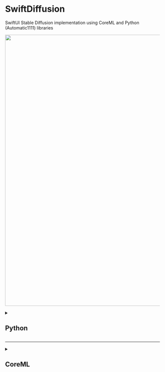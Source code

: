 # SwiftDiffusion
SwiftUI Stable Diffusion implementation using CoreML and Python (Automatic1111) libraries

<p align="center">
  <picture>
    <source media="(prefers-color-scheme: dark)" width="884" srcset="https://github.com/buzsh/SwiftDiffusion/assets/158503966/a47a84f2-22e4-4c49-ba90-edacfcc9a44b">
    <source media="(prefers-color-scheme: light)" width="884" srcset="https://github.com/buzsh/SwiftDiffusion/assets/158503966/ce81623a-2ef7-4966-b77f-5c8946755745">
    <img src="https://github.com/buzsh/SwiftDiffusion/assets/158503966/a47a84f2-22e4-4c49-ba90-edacfcc9a44b">
  </picture>
</p>

<details>

<summary><h2>Python</h2></summary>

### [automatic1111](https://github.com/AUTOMATIC1111/stable-diffusion-webui/)

```bash
./webui.sh --api --api-log
```

cli args: https://github.com/AUTOMATIC1111/stable-diffusion-webui/wiki/Command-Line-Arguments-and-Settings

api: https://github.com/AUTOMATIC1111/stable-diffusion-webui/wiki/API

</details>

-----

<details>

<summary><h2>CoreML</h2></summary>

## [ml-stable-diffusion](https://github.com/apple/ml-stable-diffusion)

https://github.com/apple/ml-stable-diffusion

</details>
